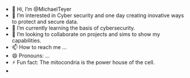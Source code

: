 - 👋 Hi, I’m @MichaelTeyer
- 👀 I’m interested in Cyber security and one day creating inovative ways to protect and secure data.
- 🌱 I’m currently learning the basis of cybersecurity.
- 💞️ I’m looking to collaborate on projects and sims to show my capabilities.
- 📫 How to reach me ...
- 😄 Pronouns: ...
- ⚡ Fun fact: The mitocondria is the power house of the cell.
- 

<!---
MichaelTeyer/MichaelTeyer is a ✨ special ✨ repository because its `README.md` (this file) appears on your GitHub profile.
You can click the Preview link to take a look at your changes.
--->
